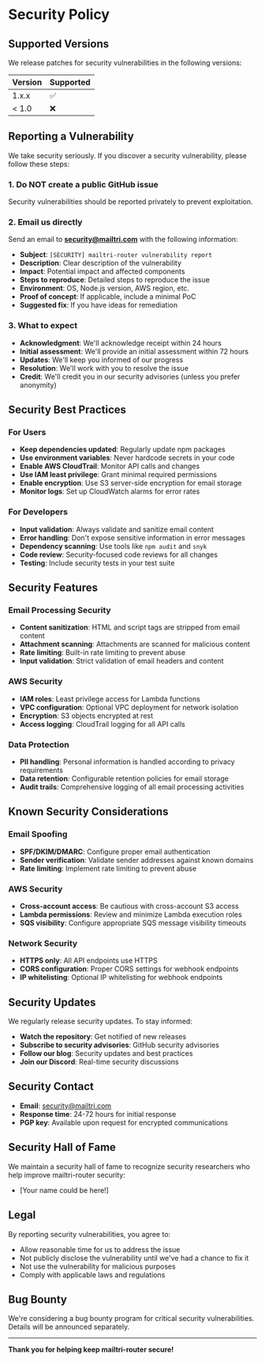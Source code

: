 # Security Policy

## Supported Versions

We release patches for security vulnerabilities in the following versions:

| Version | Supported          |
| ------- | ------------------ |
| 1.x.x   | :white_check_mark: |
| < 1.0   | :x:                |

## Reporting a Vulnerability

We take security seriously. If you discover a security vulnerability, please follow these steps:

### 1. Do NOT create a public GitHub issue

Security vulnerabilities should be reported privately to prevent exploitation.

### 2. Email us directly

Send an email to **security@mailtri.com** with the following information:

- **Subject**: `[SECURITY] mailtri-router vulnerability report`
- **Description**: Clear description of the vulnerability
- **Impact**: Potential impact and affected components
- **Steps to reproduce**: Detailed steps to reproduce the issue
- **Environment**: OS, Node.js version, AWS region, etc.
- **Proof of concept**: If applicable, include a minimal PoC
- **Suggested fix**: If you have ideas for remediation

### 3. What to expect

- **Acknowledgment**: We'll acknowledge receipt within 24 hours
- **Initial assessment**: We'll provide an initial assessment within 72 hours
- **Updates**: We'll keep you informed of our progress
- **Resolution**: We'll work with you to resolve the issue
- **Credit**: We'll credit you in our security advisories (unless you prefer anonymity)

## Security Best Practices

### For Users

- **Keep dependencies updated**: Regularly update npm packages
- **Use environment variables**: Never hardcode secrets in your code
- **Enable AWS CloudTrail**: Monitor API calls and changes
- **Use IAM least privilege**: Grant minimal required permissions
- **Enable encryption**: Use S3 server-side encryption for email storage
- **Monitor logs**: Set up CloudWatch alarms for error rates

### For Developers

- **Input validation**: Always validate and sanitize email content
- **Error handling**: Don't expose sensitive information in error messages
- **Dependency scanning**: Use tools like `npm audit` and `snyk`
- **Code review**: Security-focused code reviews for all changes
- **Testing**: Include security tests in your test suite

## Security Features

### Email Processing Security

- **Content sanitization**: HTML and script tags are stripped from email content
- **Attachment scanning**: Attachments are scanned for malicious content
- **Rate limiting**: Built-in rate limiting to prevent abuse
- **Input validation**: Strict validation of email headers and content

### AWS Security

- **IAM roles**: Least privilege access for Lambda functions
- **VPC configuration**: Optional VPC deployment for network isolation
- **Encryption**: S3 objects encrypted at rest
- **Access logging**: CloudTrail logging for all API calls

### Data Protection

- **PII handling**: Personal information is handled according to privacy requirements
- **Data retention**: Configurable retention policies for email storage
- **Audit trails**: Comprehensive logging of all email processing activities

## Known Security Considerations

### Email Spoofing

- **SPF/DKIM/DMARC**: Configure proper email authentication
- **Sender verification**: Validate sender addresses against known domains
- **Rate limiting**: Implement rate limiting to prevent abuse

### AWS Security

- **Cross-account access**: Be cautious with cross-account S3 access
- **Lambda permissions**: Review and minimize Lambda execution roles
- **SQS visibility**: Configure appropriate SQS message visibility timeouts

### Network Security

- **HTTPS only**: All API endpoints use HTTPS
- **CORS configuration**: Proper CORS settings for webhook endpoints
- **IP whitelisting**: Optional IP whitelisting for webhook endpoints

## Security Updates

We regularly release security updates. To stay informed:

- **Watch the repository**: Get notified of new releases
- **Subscribe to security advisories**: GitHub security advisories
- **Follow our blog**: Security updates and best practices
- **Join our Discord**: Real-time security discussions

## Security Contact

- **Email**: security@mailtri.com
- **Response time**: 24-72 hours for initial response
- **PGP key**: Available upon request for encrypted communications

## Security Hall of Fame

We maintain a security hall of fame to recognize security researchers who help improve mailtri-router security:

- [Your name could be here!]

## Legal

By reporting security vulnerabilities, you agree to:

- Allow reasonable time for us to address the issue
- Not publicly disclose the vulnerability until we've had a chance to fix it
- Not use the vulnerability for malicious purposes
- Comply with applicable laws and regulations

## Bug Bounty

We're considering a bug bounty program for critical security vulnerabilities. Details will be announced separately.

---

**Thank you for helping keep mailtri-router secure!**
